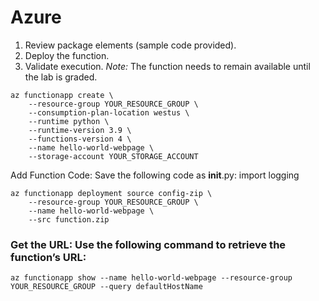 # Azure												
1.	Review package elements (sample code provided).
2.	Deploy the function.
3.	Validate execution.
*Note:* The function needs to remain available until the lab is graded.

```
az functionapp create \
    --resource-group YOUR_RESOURCE_GROUP \
    --consumption-plan-location westus \
    --runtime python \
    --runtime-version 3.9 \
    --functions-version 4 \
    --name hello-world-webpage \
    --storage-account YOUR_STORAGE_ACCOUNT
```
Add Function Code: Save the following code as __init__.py:
import logging

```
az functionapp deployment source config-zip \
    --resource-group YOUR_RESOURCE_GROUP \
    --name hello-world-webpage \
    --src function.zip
```
### Get the URL: Use the following command to retrieve the function’s URL:
```
az functionapp show --name hello-world-webpage --resource-group YOUR_RESOURCE_GROUP --query defaultHostName
```

